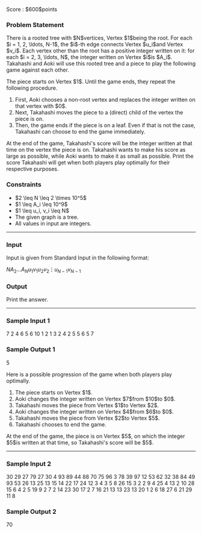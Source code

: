 
<div>

<span>

<span>

<p>
Score : $600$points
</p>

<div>

<section>

### **Problem Statement**

<p>
There is a rooted tree with $N$vertices, Vertex $1$being the root.
For each $i = 1, 2, \ldots, N-1$, the $i$-th edge connects Vertex $u_i$and Vertex $v_i$.
Each vertex other than the root has a positive integer written on it: for each $i = 2, 3, \ldots, N$, the integer written on Vertex $i$is $A_i$.
Takahashi and Aoki will use this rooted tree and a piece to play the following game against each other.
</p>

<p>
The piece starts on Vertex $1$. Until the game ends, they repeat the following procedure.
</p>

<ol>

<li>
First, Aoki chooses a non-root vertex and replaces the integer written on that vertex with $0$.
</li>

<li>
Next, Takahashi moves the piece to a (direct) child of the vertex the piece is on.
</li>

<li>
Then, the game ends if the piece is on a leaf. Even if that is not the case, Takahashi can choose to end the game immediately.
</li>

</ol>

<p>
At the end of the game, Takahashi's score will be the integer written at that time on the vertex the piece is on.
Takahashi wants to make his score as large as possible, while Aoki wants to make it as small as possible.
Print the score Takahashi will get when both players play optimally for their respective purposes.
</p>

</section>

</div>

<div>

<section>

### **Constraints**

<ul>

<li>
$2 \leq N \leq 2 \times 10^5$
</li>

<li>
$1 \leq A_i \leq 10^9$
</li>

<li>
$1 \leq u_i, v_i \leq N$
</li>

<li>
The given graph is a tree.
</li>

<li>
All values in input are integers.
</li>

</ul>

</section>

</div>

---

<div>

<div>

<section>

### **Input**

<p>
Input is given from Standard Input in the following format:
</p>

<div>

$N$$A_2$$\ldots$$A_N$$u_1$$v_1$$u_2$$v_2$$\vdots$$u_{N-1}$$v_{N-1}$
</div>

</section>

</div>

<div>

<section>

### **Output**

<p>
Print the answer.
</p>

</section>

</div>

</div>

---

<div>

<section>

### **Sample Input 1**

<div>

7
2 4 6 5 6 10
1 2
1 3
2 4
2 5
5 6
5 7

</div>

</section>

</div>

<div>

<section>

### **Sample Output 1**

<div>

5

</div>

<p>
Here is a possible progression of the game when both players play optimally.
</p>

<ol>

<li>
The piece starts on Vertex $1$.
</li>

<li>
Aoki changes the integer written on Vertex $7$from $10$to $0$.
</li>

<li>
Takahashi moves the piece from Vertex $1$to Vertex $2$.
</li>

<li>
Aoki changes the integer written on Vertex $4$from $6$to $0$.
</li>

<li>
Takahashi moves the piece from Vertex $2$to Vertex $5$.
</li>

<li>
Takahashi chooses to end the game.
</li>

</ol>

<p>
At the end of the game, the piece is on Vertex $5$, on which the integer $5$is written at that time, so Takahashi's score will be $5$.
</p>

</section>

</div>

---

<div>

<section>

### **Sample Input 2**

<div>

30
29 27 79 27 30 4 93 89 44 88 70 75 96 3 78 39 97 12 53 62 32 38 84 49 93 53 26 13 25
13 15
14 22
17 24
12 3
4 3
5 8
26 15
3 2
2 9
4 25
4 13
2 10
28 15
6 4
2 5
19 9
2 7
2 14
23 30
17 2
7 16
21 13
13 23
13 20
1 2
6 18
27 6
21 29
11 8

</div>

</section>

</div>

<div>

<section>

### **Sample Output 2**

<div>

70

</div>

</section>

</div>

</span>

</span>

</div>
